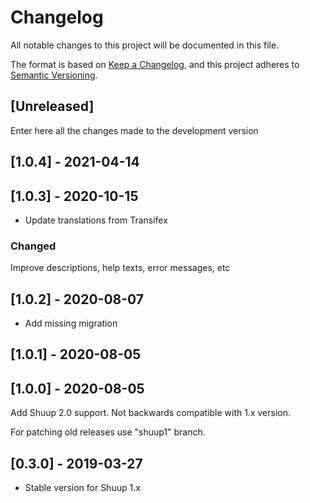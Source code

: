 # Changelog
All notable changes to this project will be documented in this file.

The format is based on [Keep a Changelog](https://keepachangelog.com/en/1.0.0/),
and this project adheres to [Semantic Versioning](https://semver.org/spec/v2.0.0.html).

## [Unreleased]

Enter here all the changes made to the development version

## [1.0.4] - 2021-04-14

## [1.0.3] - 2020-10-15

- Update translations from Transifex

### Changed

Improve descriptions, help texts, error messages, etc

## [1.0.2] - 2020-08-07

- Add missing migration

## [1.0.1] - 2020-08-05

## [1.0.0] - 2020-08-05

Add Shuup 2.0 support. Not backwards compatible with 1.x version.

For patching old releases use "shuup1" branch.


## [0.3.0] - 2019-03-27

- Stable version for Shuup 1.x
